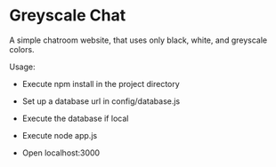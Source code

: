 # Greyscale Chat

A simple chatroom website, that uses only black, white, and greyscale colors.

Usage:

- Execute npm install in the project directory

- Set up a database url in config/database.js

- Execute the database if local

- Execute node app.js

- Open localhost:3000